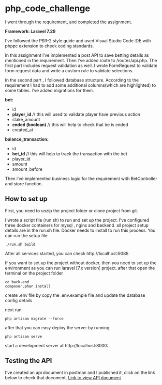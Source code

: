 # php_code_challenge

I went through the requirement, and completed the assignment.

<b>Framework: Laravel 7.29</b>

I’ve followed the PSR-2 style guide and used Visual Studio Code IDE with phppc extension to check coding standards.

In this assignment I’ve implemented a post API to save betting details as mentioned in the requirement. Then I’ve added route to /routes/api.php. The first part includes request validation as well. I wrote FormRequest to validate form request data and write a custom rule to validate selections.

In the second part , I followed database structure. According to the requirement I had to add some additional columns(which are highlighted) to some tables. I’ve added migrations for them.

<b>bet:</b>
- id
- <b>player_id</b> // this will used to validate player have previous action
- stake_amount
- <b>ended (boolean)</b> // this will help to check that be is ended
- created_at

<b>balance_transaction:</b>
- id 
- <b>bet_id</b>   // this will help to track the transaction with the bet
- player_id 
- amount 
- amount_before

Then I’ve implemented business logic for the requirement with BetController and store function.

## How to set up

First, you need to unzip the project folder or clone project from git.

I wrote a script file (run.sh) to run and set up the project.  I’ve configured three docker containers for mysql , nginx and backend. all project setup details are in the run.sh file.  Docker needs to install to run this process.
You can run the setup file

`./run.sh build `

After all services started, you can check http://localhost:9088

If you want to set up the project without docker, then you need to set up  the environment as you can run laravel [7.x version] project. after that open the terminal on the project folder
```
cd back-end
composer.phar install
```
create .env file by copy the .env.example file and update the database config details

next run 

`php artisan migrate --force`

after that you can easy deploy the server  by running

`php artisan serve`

start a development server at http://localhost:8000:


## Testing the API

I’ve created an api document in postman and I published it, click on the link below to check that document.
[Link to view API document](https://dark-crater-5703.postman.co/collections/8491210-7c9bb9bf-c573-49bb-aadd-bc06cde728cd/publish?workspace=2805aa49-52cc-4b8d-8036-6a1911927aec)

